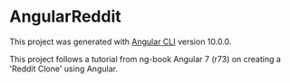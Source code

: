 # AngularReddit

This project was generated with [Angular CLI](https://github.com/angular/angular-cli) version 10.0.0.

This project follows a tutorial from ng-book Angular 7 (r73) on creating a 'Reddit Clone' using Angular.
